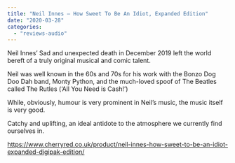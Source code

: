 ```yaml
---
title: "Neil Innes – How Sweet To Be An Idiot, Expanded Edition"
date: "2020-03-28"
categories: 
  - "reviews-audio"
---
```


Neil Innes’ Sad and unexpected death in December 2019 left the world bereft of a truly original musical and comic talent.

Neil was well known in the 60s and 70s for his work with the Bonzo Dog Doo Dah band, Monty Python, and the much-loved spoof of The Beatles called The Rutles (‘All You Need is Cash!’)

While, obviously, humour is very prominent in Neil’s music, the music itself is very good.

Catchy and uplifting, an ideal antidote to the atmosphere we currently find ourselves in.

https://www.cherryred.co.uk/product/neil-innes-how-sweet-to-be-an-idiot-expanded-digipak-edition/
